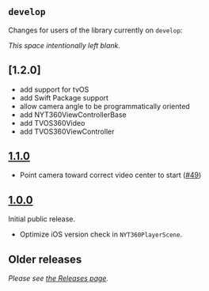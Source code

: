 ## `develop`

Changes for users of the library currently on `develop`:

_This space intentionally left blank._

## [1.2.0]
- add support for tvOS
- add Swift Package support
- allow camera angle to be programmatically oriented
- add NYT360ViewControllerBase
- add TVOS360Video
- add TVOS360ViewController

## [1.1.0](https://github.com/NYTimes/ios-360-videos/releases/tag/1.1.0)
- Point camera toward correct video center to start ([#49](https://github.com/NYTimes/ios-360-videos/pull/49))

## [1.0.0](https://github.com/NYTimes/ios-360-videos/releases/tag/1.0.0)
Initial public release.
- Optimize iOS version check in `NYT360PlayerScene`.

## Older releases

_Please see [the Releases page](https://github.com/NYTimes/ios-360-videos/releases)._
